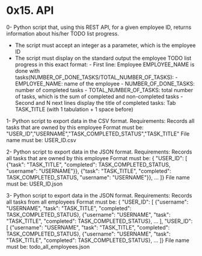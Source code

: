 # 0x15. API

0- Python script that, using this REST API, for a given employee ID, returns information about his/her TODO list progress.
- The script must accept an integer as a parameter, which is the employee ID
- The script must display on the standard output the employee TODO list progress in this exact format:
      - First line: Employee EMPLOYEE_NAME is done with tasks(NUMBER_OF_DONE_TASKS/TOTAL_NUMBER_OF_TASKS):
      	      - EMPLOYEE_NAME: name of the employee
	      - NUMBER_OF_DONE_TASKS: number of completed tasks
	      - TOTAL_NUMBER_OF_TASKS: total number of tasks, which is the sum of completed and non-completed tasks
      - Second and N next lines display the title of completed tasks: Tab TASK_TITLE (with 1 tabulation + 1 space before)

1- Python script to export data in the CSV format.
Requirements:
	Records all tasks that are owned by this employee
	Format must be: "USER_ID","USERNAME","TASK_COMPLETED_STATUS","TASK_TITLE"
	File name must be: USER_ID.csv

2- Python script to export data in the JSON format.
Requirements:
	Records all tasks that are owned by this employee
	Format must be: { "USER_ID": [ {"task": "TASK_TITLE", "completed": TASK_COMPLETED_STATUS, "username": "USERNAME"}}, {"task": "TASK_TITLE", "completed": TASK_COMPLETED_STATUS, "username": "USERNAME"}}, ... ]}
	File name must be: USER_ID.json

3- Python script to export data in the JSON format.
Requirements:
	Records all tasks from all employees
	Format must be: { "USER_ID": [ {"username": "USERNAME", "task": "TASK_TITLE", "completed": TASK_COMPLETED_STATUS}, {"username": "USERNAME", "task": "TASK_TITLE", "completed": TASK_COMPLETED_STATUS}, ... ], "USER_ID": [ {"username": "USERNAME", "task": "TASK_TITLE", "completed": TASK_COMPLETED_STATUS}, {"username": "USERNAME", "task": "TASK_TITLE", "completed": TASK_COMPLETED_STATUS}, ... ]}
	File name must be: todo_all_employees.json
